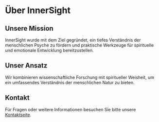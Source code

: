 # Über InnerSight

## Unsere Mission

InnerSight wurde mit dem Ziel gegründet, ein tiefes Verständnis der menschlichen Psyche zu fördern und praktische Werkzeuge für spirituelle und emotionale Entwicklung bereitzustellen.

## Unser Ansatz

Wir kombinieren wissenschaftliche Forschung mit spiritueller Weisheit, um ein umfassendes Verständnis der menschlichen Natur zu bieten.

## Kontakt

Für Fragen oder weitere Informationen besuchen Sie bitte unsere [Kontaktseite](/de/contact/).

